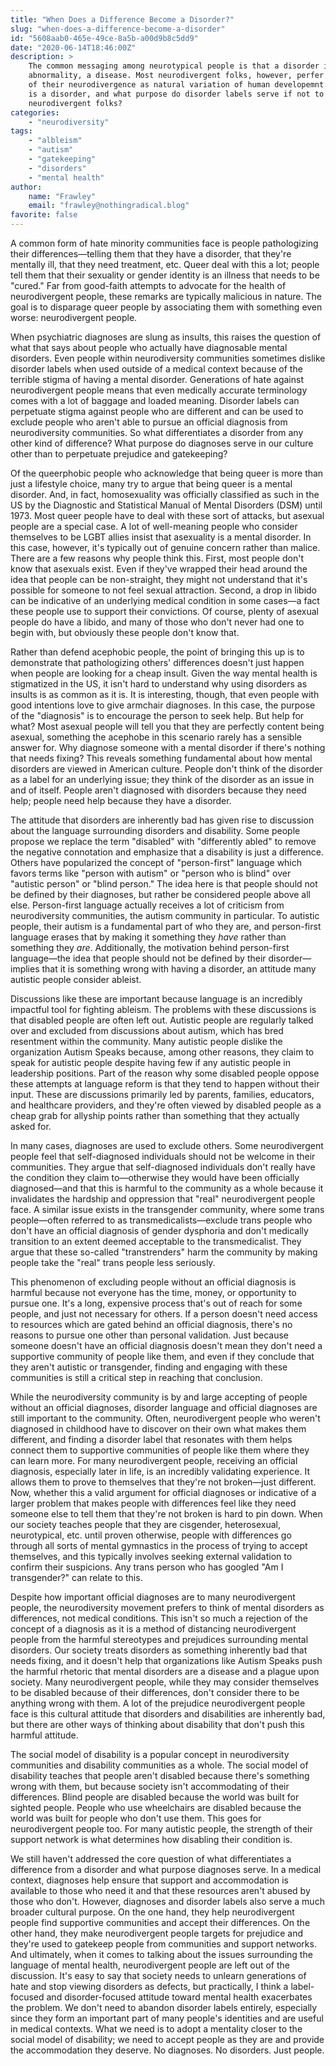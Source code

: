 ```yaml
---
title: "When Does a Difference Become a Disorder?"
slug: "when-does-a-difference-become-a-disorder"
id: "5608aab0-465e-49ce-8a5b-a00d9b8c5dd9"
date: "2020-06-14T18:46:00Z"
description: >
    The common messaging among neurotypical people is that a disorder is an
    abnormality, a disease. Most neurodivergent folks, however, perfer to think
    of their neurodivergence as natural variation of human developemnt. So what
    is a disorder, and what purpose do disorder labels serve if not to other
    neurodivergent folks?
categories:
    - "neurodiversity"
tags:
    - "albleism"
    - "autism"
    - "gatekeeping"
    - "disorders"
    - "mental health"
author:
    name: "Frawley"
    email: "frawley@nothingradical.blog"
favorite: false
---
```


A common form of hate minority communities face is people pathologizing their
differences—telling them that they have a disorder, that they're mentally ill,
that they need treatment, etc. Queer deal with this a lot; people tell them
that their sexuality or gender identity is an illness that needs to be "cured."
Far from good-faith attempts to advocate for the health of neurodivergent
people, these remarks are typically malicious in nature. The goal is to
disparage queer people by associating them with something even worse:
neurodivergent people.

When psychiatric diagnoses are slung as insults, this raises the question of
what that says about people who actually have diagnosable mental disorders.
Even people within neurodiversity communities sometimes dislike disorder labels
when used outside of a medical context because of the terrible stigma of having
a mental disorder. Generations of hate against neurodivergent people means that
even medically accurate terminology comes with a lot of baggage and loaded
meaning. Disorder labels can perpetuate stigma against people who are different
and can be used to exclude people who aren't able to pursue an official
diagnosis from neurodiversity communities. So what differentiates a disorder
from any other kind of difference? What purpose do diagnoses serve in our
culture other than to perpetuate prejudice and gatekeeping?

Of the queerphobic people who acknowledge that being queer is more than just a
lifestyle choice, many try to argue that being queer is a mental disorder. And,
in fact, homosexuality was officially classified as such in the US by the
Diagnostic and Statistical Manual of Mental Disorders (DSM) until 1973. Most
queer people have to deal with these sort of attacks, but asexual people are a
special case. A lot of well-meaning people who consider themselves to be LGBT
allies insist that asexuality is a mental disorder. In this case, however, it's
typically out of genuine concern rather than malice. There are a few reasons
why people think this. First, most people don't know that asexuals exist. Even
if they've wrapped their head around the idea that people can be non-straight,
they might not understand that it's possible for someone to not feel sexual
attraction. Second, a drop in libido can be indicative of an underlying medical
condition in some cases—a fact these people use to support their convictions.
Of course, plenty of asexual people do have a libido, and many of those who
don't never had one to begin with, but obviously these people don't know that.

Rather than defend acephobic people, the point of bringing this up is to
demonstrate that pathologizing others' differences doesn't just happen when
people are looking for a cheap insult. Given the way mental health is
stigmatized in the US, it isn't hard to understand why using disorders as
insults is as common as it is. It is interesting, though, that even people with
good intentions love to give armchair diagnoses. In this case, the purpose of
the "diagnosis" is to encourage the person to seek help. But help for what?
Most asexual people will tell you that they are perfectly content being
asexual, something the acephobe in this scenario rarely has a sensible answer
for. Why diagnose someone with a mental disorder if there's nothing that needs
fixing? This reveals something fundamental about how mental disorders are
viewed in American culture. People don't think of the disorder as a label for
an underlying issue; they think of the disorder as an issue in and of itself.
People aren't diagnosed with disorders because they need help; people need help
because they have a disorder.

The attitude that disorders are inherently bad has given rise to discussion
about the language surrounding disorders and disability. Some people propose we
replace the term "disabled" with "differently abled" to remove the negative
connotation and emphasize that a disability is just a difference. Others have
popularized the concept of "person-first" language which favors terms like
"person with autism" or "person who is blind" over "autistic person" or "blind
person." The idea here is that people should not be defined by their diagnoses,
but rather be considered people above all else. Person-first language actually
receives a lot of criticism from neurodiversity communities, the autism
community in particular. To autistic people, their autism is a fundamental part
of who they are, and person-first language erases that by making it something
they *have* rather than something they *are*. Additionally, the motivation
behind person-first language—the idea that people should not be defined by
their disorder—implies that it is something wrong with having a disorder, an
attitude many autistic people consider ableist.

Discussions like these are important because language is an incredibly
impactful tool for fighting ableism. The problems with these discussions is
that disabled people are often left out. Autistic people are regularly talked
over and excluded from discussions about autism, which has bred resentment
within the community. Many autistic people dislike the organization Autism
Speaks because, among other reasons, they claim to speak for autistic people
despite having few if any autistic people in leadership positions. Part of the
reason why some disabled people oppose these attempts at language reform is
that they tend to happen without their input. These are discussions primarily
led by parents, families, educators, and healthcare providers, and they're
often viewed by disabled people as a cheap grab for allyship points rather than
something that they actually asked for.

In many cases, diagnoses are used to exclude others. Some neurodivergent people
feel that self-diagnosed individuals should not be welcome in their
communities. They argue that self-diagnosed individuals don't really have the
condition they claim to—otherwise they would have been officially diagnosed—and
that this is harmful to the community as a whole because it invalidates the
hardship and oppression that "real" neurodivergent people face. A similar issue
exists in the transgender community, where some trans people—often referred to
as transmedicalists—exclude trans people who don't have an official diagnosis
of gender dysphoria and don't medically transition to an extent deemed
acceptable to the transmedicalist. They argue that these so-called
"transtrenders" harm the community by making people take the "real" trans
people less seriously.

This phenomenon of excluding people without an official diagnosis is harmful
because not everyone has the time, money, or opportunity to pursue one. It's a
long, expensive process that's out of reach for some people, and just not
necessary for others. If a person doesn't need access to resources which are
gated behind an official diagnosis, there's no reasons to pursue one other than
personal validation. Just because someone doesn't have an official diagnosis
doesn't mean they don't need a supportive community of people like them, and
even if they conclude that they aren't autistic or transgender, finding and
engaging with these communities is still a critical step in reaching that
conclusion.

While the neurodiversity community is by and large accepting of people without
an official diagnoses, disorder language and official diagnoses are still
important to the community. Often, neurodivergent people who weren't diagnosed
in childhood have to discover on their own what makes them different, and
finding a disorder label that resonates with them helps connect them to
supportive communities of people like them where they can learn more. For many
neurodivergent people, receiving an official diagnosis, especially later in
life, is an incredibly validating experience. It allows them to prove to
themselves that they're not broken—just different. Now, whether this a valid
argument for official diagnoses or indicative of a larger problem that makes
people with differences feel like they need someone else to tell them that
they're not broken is hard to pin down. When our society teaches people that
they are cisgender, heterosexual, neurotypical, etc. until proven otherwise,
people with differences go through all sorts of mental gymnastics in the
process of trying to accept themselves, and this typically involves seeking
external validation to confirm their suspicions. Any trans person who has
googled "Am I transgender?" can relate to this.

Despite how important official diagnoses are to many neurodivergent people, the
neurodiversity movement prefers to think of mental disorders as differences,
not medical conditions. This isn't so much a rejection of the concept of a
diagnosis as it is a method of distancing neurodivergent people from the
harmful stereotypes and prejudices surrounding mental disorders. Our society
treats disorders as something inherently bad that needs fixing, and it doesn't
help that organizations like Autism Speaks push the harmful rhetoric that
mental disorders are a disease and a plague upon society. Many neurodivergent
people, while they may consider themselves to be disabled because of their
differences, don't consider there to be anything wrong with them. A lot of the
prejudice neurodivergent people face is this cultural attitude that disorders
and disabilities are inherently bad, but there are other ways of thinking about
disability that don't push this harmful attitude.

The social model of disability is a popular concept in neurodiversity
communities and disability communities as a whole. The social model of
disability teaches that people aren't disabled because there's something wrong
with them, but because society isn't accommodating of their differences. Blind
people are disabled because the world was built for sighted people. People who
use wheelchairs are disabled because the world was built for people who don't
use them. This goes for neurodivergent people too. For many autistic people,
the strength of their support network is what determines how disabling their
condition is.

We still haven't addressed the core question of what differentiates a
difference from a disorder and what purpose diagnoses serve. In a medical
context, diagnoses help ensure that support and accommodation is available to
those who need it and that these resources aren't abused by those who don't.
However, diagnoses and disorder labels also serve a much broader cultural
purpose. On the one hand, they help neurodivergent people find supportive
communities and accept their differences. On the other hand, they make
neurodivergent people targets for prejudice and they're used to gatekeep people
from communities and support networks. And ultimately, when it comes to talking
about the issues surrounding the language of mental health, neurodivergent
people are left out of the discussion. It's easy to say that society needs to
unlearn generations of hate and stop viewing disorders as defects, but
practically, I think a label-focused and disorder-focused attitude toward
mental health exacerbates the problem. We don't need to abandon disorder labels
entirely, especially since they form an important part of many people's
identities and are useful in medical contexts. What we need is to adopt a
mentality closer to the social model of disability; we need to accept people as
they are and provide the accommodation they deserve. No diagnoses. No
disorders. Just people.
